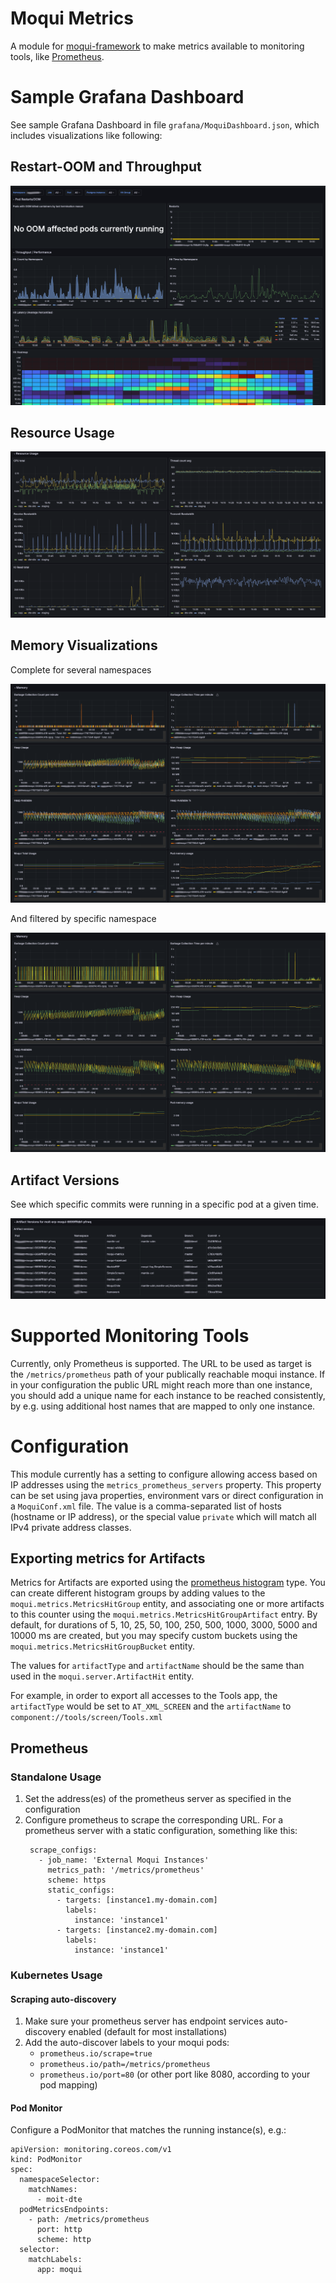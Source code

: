 # Moqui Metrics

A module for [moqui-framework](https://github.com/moqui/moqui-framework) to make metrics available to monitoring tools, like [Prometheus](https://prometheus.io/).

# Sample Grafana Dashboard

See sample Grafana Dashboard in file `grafana/MoquiDashboard.json`, which includes visualizations like following:

## Restart-OOM and Throughput

![Restart-OOM and Throughput-Performance](grafana/screenshots/Restart-OOMAndThroughput-Performance.png)

## Resource Usage

![Resource Usage](grafana/screenshots/ResourceUsage.png)

## Memory Visualizations

Complete for several namespaces

![Memory Visualizations complete](grafana/screenshots/MemoryVisualizationsComplete.png)

And filtered by specific namespace

![Memory Visualizations filtered](grafana/screenshots/MemoryVisualizationsFiltered.png)

## Artifact Versions

See which specific commits were running in a specific pod at a given time.

![Artifact Versions](grafana/screenshots/ArtifactVersions.png)


# Supported Monitoring Tools

Currently, only Prometheus is supported. The URL to be used as target is the `/metrics/prometheus` path of your publically reachable moqui instance. If in your configuration the
public URL might reach more than one instance, you should add a unique name for each instance to be reached consistently, by e.g. using additional host names that are mapped to
only one instance.

# Configuration

This module currently has a setting to configure allowing access based on IP addresses using the `metrics_prometheus_servers` property.
This property can be set using java properties, environment vars or direct configuration in a `MoquiConf.xml` file. The value is a comma-separated list of hosts
(hostname or IP address), or the special value `private` which will match all IPv4 private address classes.

## Exporting metrics for Artifacts

Metrics for Artifacts are exported using the [prometheus histogram](https://prometheus.io/docs/practices/histograms/) type. You can create different histogram groups by adding
values to the `moqui.metrics.MetricsHitGroup` entity, and associating one or more artifacts to this counter using the `moqui.metrics.MetricsHitGroupArtifact` entry. By default,
for durations of 5, 10, 25, 50, 100, 250, 500, 1000, 3000, 5000 and 10000 ms are created, but you may specify custom buckets using the `moqui.metrics.MetricsHitGroupBucket`
entity.

The values for `artifactType` and `artifactName` should be the same than used in the `moqui.server.ArtifactHit` entity.

For example, in order to export all accesses to the Tools app, the `artifactType` would be set to `AT_XML_SCREEN` and the `artifactName` to `component://tools/screen/Tools.xml`

## Prometheus

### Standalone Usage

1. Set the address(es) of the prometheus server as specified in the configuration
1. Configure prometheus to scrape the corresponding URL. For a prometheus server with a static configuration, something like this:
   ```
    scrape_configs:
      - job_name: 'External Moqui Instances'
        metrics_path: '/metrics/prometheus'
        scheme: https
        static_configs:
          - targets: [instance1.my-domain.com]
            labels:
              instance: 'instance1'
          - targets: [instance2.my-domain.com]
            labels:
              instance: 'instance1'
   ```

### Kubernetes Usage

#### Scraping auto-discovery

1. Make sure your prometheus server has endpoint services auto-discovery enabled (default for most installations)
2. Add the auto-discover labels to your moqui pods:
   * `prometheus.io/scrape=true`
   * `prometheus.io/path=/metrics/prometheus`
   * `prometheus.io/port=80` (or other port like 8080, according to your pod mapping)

#### Pod Monitor

Configure a PodMonitor that matches the running instance(s), e.g.:

```
apiVersion: monitoring.coreos.com/v1
kind: PodMonitor
spec:
  namespaceSelector:
    matchNames:
      - moit-dte
  podMetricsEndpoints:
    - path: /metrics/prometheus
      port: http
      scheme: http
  selector:
    matchLabels:
      app: moqui
```

